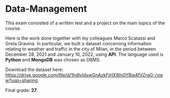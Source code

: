 # Data-Management

This exam consisted of a written test and a project on the main topics of the course. 

Here is the work done together with my colleagues Marco Scatassi and Greta Gravina. In particular, we built a dataset concerning information relating to weather and traffic in the city of Milan, in the period between December 28, 2021 and January 10, 2022, using **API**. The language used is **Python** and **MongoDB** was chosen as DBMS.

Download the dataset here: https://drive.google.com/file/d/1hdIvIdswGnAzkFiHXWn0YBja4fVZrgG-/view?usp=sharing.

Final grade: **27**.
